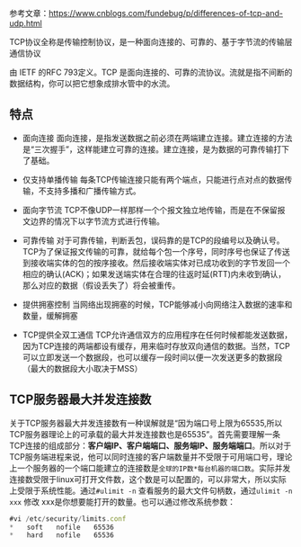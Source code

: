 参考文章：https://www.cnblogs.com/fundebug/p/differences-of-tcp-and-udp.html

TCP协议全称是传输控制协议，是一种面向连接的、可靠的、基于字节流的传输层通信协议

由 IETF 的RFC 793定义。TCP 是面向连接的、可靠的流协议。流就是指不间断的数据结构，你可以把它想象成排水管中的水流。

## 特点
-   面向连接
    面向连接，是指发送数据之前必须在两端建立连接。建立连接的方法是“三次握手”，这样能建立可靠的连接。建立连接，是为数据的可靠传输打下了基础。
    
-   仅支持单播传输
    每条TCP传输连接只能有两个端点，只能进行点对点的数据传输，不支持多播和广播传输方式。

-   面向字节流
		TCP不像UDP一样那样一个个报文独立地传输，而是在不保留报文边界的情况下以字节流方式进行传输。

-   可靠传输
    对于可靠传输，判断丢包，误码靠的是TCP的段编号以及确认号。TCP为了保证报文传输的可靠，就给每个包一个序号，同时序号也保证了传送到接收端实体的包的按序接收。然后接收端实体对已成功收到的字节发回一个相应的确认(ACK)；如果发送端实体在合理的往返时延(RTT)内未收到确认，那么对应的数据（假设丢失了）将会被重传。
    
-   提供拥塞控制
			当网络出现拥塞的时候，TCP能够减小向网络注入数据的速率和数量，缓解拥塞

-   TCP提供全双工通信
		TCP允许通信双方的应用程序在任何时候都能发送数据，因为TCP连接的两端都设有缓存，用来临时存放双向通信的数据。当然，TCP可以立即发送一个数据段，也可以缓存一段时间以便一次发送更多的数据段（最大的数据段大小取决于MSS）


## TCP服务器最大并发连接数
关于TCP服务器最大并发连接数有一种误解就是“因为端口号上限为65535,所以TCP服务器理论上的可承载的最大并发连接数也是65535”。首先需要理解一条TCP连接的组成部分：**客户端IP、客户端端口、服务端IP、服务端端口**。所以对于TCP服务端进程来说，他可以同时连接的客户端数量并不受限于可用端口号，理论上一个服务器的一个端口能建立的连接数是`全球的IP数*每台机器的端口数`。实际并发连接数受限于linux可打开文件数，这个数是可以配置的，可以非常大，所以实际上受限于系统性能。通过`#ulimit -n` 查看服务的最大文件句柄数，通过`ulimit -n xxx` 修改 xxx是你想要能打开的数量。也可以通过修改系统参数：

```js
#vi /etc/security/limits.conf
*　　soft　　nofile　　65536
*　　hard　　nofile　　65536
```